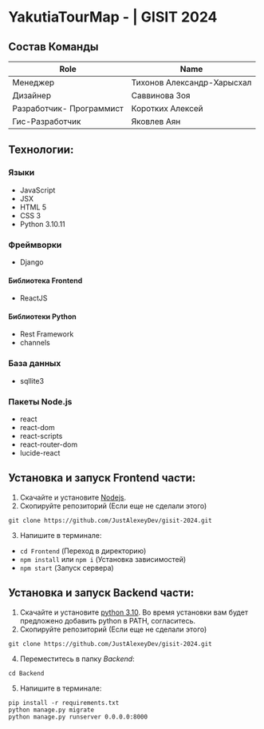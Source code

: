 # YakutiaTourMap -  | GISIT 2024

## Состав Команды
|Role           |Name                       |
|---------------|---------------------------|
|Менеджер       |Тихонов Александр-Харысхал|
|Дизайнер       |Саввинова Зоя|
|Разработчик- Программист| Коротких Алексей |
|Гис-Разработчик| Яковлев Аян  |

## Технологии:

### Языки
- JavaScript
- JSX
- HTML 5
- CSS 3
- Python 3.10.11
### Фреймворки
- Django
#### Библиотека Frontend
- ReactJS
#### Библиотеки Python
- Rest Framework
- channels
### База данных
- sqllite3
### Пакеты Node.js
- react
- react-dom
- react-scripts
- react-router-dom
- lucide-react
## Установка и запуск Frontend части:
1. Скачайте и установите [Nodejs](https://nodejs.org/).
2. Скопируйте репозиторий (Если еще не сделали этого)
```
git clone https://github.com/JustAlexeyDev/gisit-2024.git
```
3. Напишите в терминале:
- `cd Frontend` (Переход в директорию)
- `npm install` или `npm i` (Установка зависимостей)
- `npm start` (Запуск сервера)

  
## Установка и запуск Backend части:
1. Скачайте и установите [python 3.10](https://www.python.org/downloads/release/python-31011/). Во время установки вам будет предложено добавить python в PATH, согласитесь.
2. Скопируйте репозиторий (Если еще не сделали этого)
```
git clone https://github.com/JustAlexeyDev/gisit-2024.git
```
4. Переместитесь в папку *Backend*:
```
cd Backend
```
5. Напишите в терминале:
```
pip install -r requirements.txt
python manage.py migrate
python manage.py runserver 0.0.0.0:8000
```
